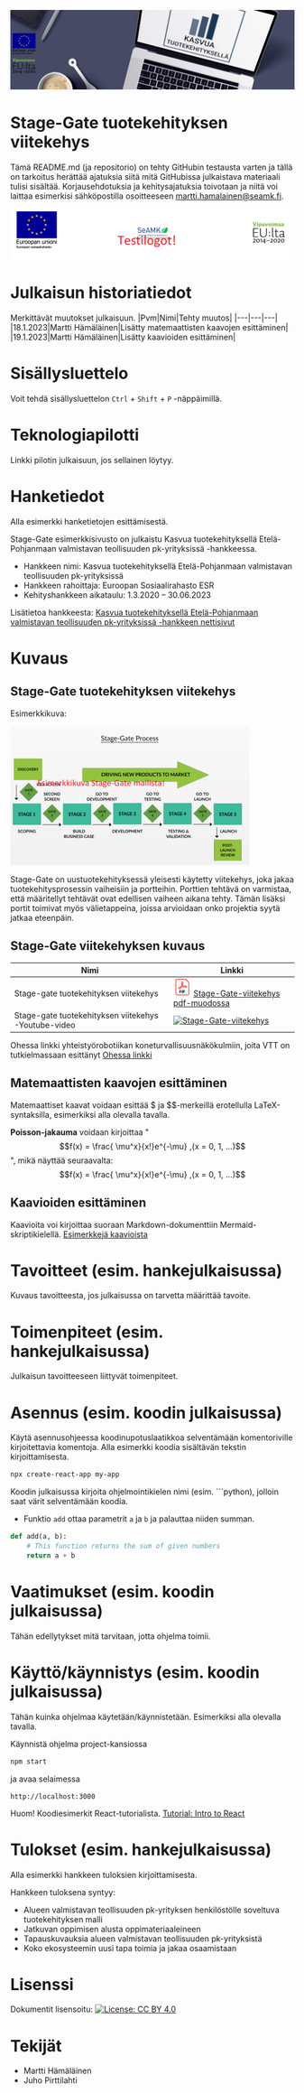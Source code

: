 ![Tuotekehityshankkeen logo.](/images/tuotekehitys-logo.PNG)

# Stage-Gate tuotekehityksen viitekehys 

Tämä README.md (ja repositorio) on tehty GitHubin testausta varten ja tällä on tarkoitus herättää ajatuksia siitä mitä GitHubissa julkaistava materiaali tulisi sisältää. Korjausehdotuksia ja kehitysajatuksia toivotaan ja niitä voi laittaa esimerkisi sähköpostilla osoitteeseen martti.hamalainen@seamk.fi.

![](images/testi-logo.png)
# Julkaisun historiatiedot
Merkittävät muutokset julkaisuun.
|Pvm|Nimi|Tehty muutos|
|---|---|---|
|18.1.2023|Martti Hämäläinen|Lisätty matemaattisten kaavojen esittäminen|
|19.1.2023|Martti Hämäläinen|Lisätty kaavioiden esittäminen|

# Sisällysluettelo
Voit tehdä sisällysluettelon `Ctrl` + `Shift` + `P` -näppäimillä.

# Teknologiapilotti

Linkki pilotin julkaisuun, jos sellainen löytyy.
<!-- Tähän joku hyvä esimerkki, jos löytyy ... -->


# Hanketiedot
Alla esimerkki hanketietojen esittämisestä.

Stage-Gate esimerkkisivusto on julkaistu Kasvua tuotekehityksellä Etelä-Pohjanmaan valmistavan teollisuuden pk-yrityksissä -hankkeessa.

- Hankkeen nimi: Kasvua tuotekehityksellä Etelä-Pohjanmaan valmistavan teollisuuden pk-yrityksissä
- Hankkeen rahoittaja: Euroopan Sosiaalirahasto ESR
- Kehityshankkeen aikataulu: 1.3.2020 – 30.06.2023

Lisätietoa hankkeesta:
[Kasvua tuotekehityksellä Etelä-Pohjanmaan valmistavan teollisuuden pk-yrityksissä -hankkeen nettisivut](https://projektit.seamk.fi/alykkaat-teknologiat/kasvua-tuotekehityksella-valmistavan-teollisuuden-pk-yrityksissa/)


# Kuvaus

## Stage-Gate tuotekehityksen viitekehys
Esimerkkikuva:

![](images/stage-gate-process-testi.png)

Stage-Gate on uustuotekehityksessä yleisesti käytetty viitekehys, joka jakaa tuotekehitysprosessin vaiheisiin ja portteihin. Porttien tehtävä on varmistaa, että määritellyt tehtävät ovat edellisen vaiheen aikana tehty. Tämän lisäksi portit toimivat myös välietappeina, joissa arvioidaan onko projektia syytä jatkaa eteenpäin. 

## Stage-Gate viitekehyksen kuvaus

|Nimi|Linkki|
|---|---|
| Stage-gate tuotekehityksen viitekehys |[![Stage-Gate-viitekehys](images/PDF_32.png)](/Stage-Gate-tuotekehityksen-viitekehys/content/stage-gate-tuotekehityksen-viitekehys.pdf) [Stage-Gate-viitekehys pdf-muodossa](/content/stage-gate-tuotekehityksen-viitekehys.pdf)  |
| Stage-gate tuotekehityksen viitekehys -Youtube-video |[![Stage-Gate-viitekehys](/images/stage-gate-malli-testi.PNG)](http://www.youtube.com/watch?v=UrYm6cSArHI)|

Ohessa linkki yhteistyörobotiikan koneturvallisuusnäkökulmiin, joita VTT on tutkielmassaan esittänyt
[Ohessa linkki](/content/VTT_Sgn_CobotSafety2022.pdf)

## Matemaattisten kaavojen esittäminen
Matemaattiset kaavat voidaan esittää $ ja $$-merkeillä erotellulla LaTeX-syntaksilla, esimerkiksi alla olevalla tavalla.

**Poisson-jakauma** voidaan kirjoittaa "$$f(x) = \frac{ \mu^x}{x!}e^{-\mu} ,(x = 0, 1, ...)$$", mikä näyttää seuraavalta:
$$f(x) = \frac{ \mu^x}{x!}e^{-\mu} ,(x = 0, 1, ...)$$  

## Kaavioiden esittäminen
Kaavioita voi kirjoittaa suoraan Markdown-dokumenttiin Mermaid-skriptikielellä.
[Esimerkkejä kaavioista](content/kaavio-esimerkkeja.md)


# Tavoitteet (esim. hankejulkaisussa)
Kuvaus tavoitteesta, jos julkaisussa on tarvetta määrittää tavoite.
<!-- Tähän esimerkki hankkeen tavoitteista -->


# Toimenpiteet (esim. hankejulkaisussa)
Julkaisun tavoitteeseen liittyvät toimenpiteet.
<!-- Tähän esimerkki toimenpiteistä-->


# Asennus (esim. koodin julkaisussa)
Käytä asennusohjeessa koodinupotuslaatikkoa selventämään komentoriville kirjoitettavia komentoja. Alla esimerkki koodia sisältävän tekstin kirjoittamisesta.


```bash
npx create-react-app my-app
```

Koodin julkaisussa kirjoita ohjelmointikielen nimi (esim. ```python), jolloin saat värit selventämään koodia.

- Funktio `add` ottaa parametrit `a` ja `b` ja palauttaa niiden summan.
  
```python
def add(a, b):
    # This function returns the sum of given numbers
    return a + b
```

# Vaatimukset (esim. koodin julkaisussa)
Tähän edellytykset mitä tarvitaan, jotta ohjelma toimii.
<!-- Tähän esimerkki vaatimuksista, esim. laitevaatimukset-->


# Käyttö/käynnistys (esim. koodin julkaisussa)
Tähän kuinka ohjelmaa käytetään/käynnistetään. Esimerkiksi alla olevalla tavalla.

Käynnistä ohjelma project-kansiossa
```bash
npm start  
```
ja avaa selaimessa
```
http://localhost:3000
```

Huom! Koodiesimerkit React-tutorialista. [Tutorial: Intro to React](https://reactjs.org/tutorial/tutorial.html)


# Tulokset (esim. hankejulkaisussa)
Alla esimerkki hankkeen tuloksien kirjoittamisesta.

Hankkeen tuloksena syntyy:
- Alueen valmistavan teollisuuden pk-yrityksen henkilöstölle soveltuva tuotekehityksen malli
- Jatkuvan oppimisen alusta oppimateriaaleineen
- Tapauskuvauksia alueen valmistavan teollisuuden pk-yrityksistä
- Koko ekosysteemin uusi tapa toimia ja jakaa osaamistaan


# Lisenssi
Dokumentit lisensoitu:
[![License: CC BY 4.0](https://img.shields.io/badge/License-CC_BY_4.0-lightgrey.svg)](https://creativecommons.org/licenses/by/4.0/)


# Tekijät
- Martti Hämäläinen
- Juho Pirttilahti





